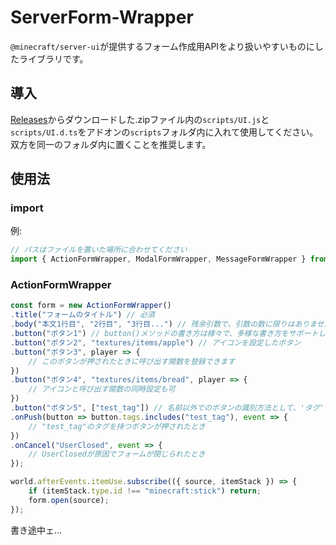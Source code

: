 # ServerForm-Wrapper
`@minecraft/server-ui`が提供するフォーム作成用APIをより扱いやすいものにしたライブラリです。

## 導入
[Releases]()からダウンロードした.zipファイル内の`scripts/UI.js`と`scripts/UI.d.ts`をアドオンの`scripts`フォルダ内に入れて使用してください。
<br>双方を同一のフォルダ内に置くことを推奨します。

## 使用法

### import
例:
```js
// パスはファイルを置いた場所に合わせてください
import { ActionFormWrapper, ModalFormWrapper, MessageFormWrapper } from "./UI";
```

### ActionFormWrapper
```js
const form = new ActionFormWrapper()
.title("フォームのタイトル") // 必須
.body("本文1行目", "2行目", "3行目...") // 残余引数で、引数の数に限りはありません
.button("ボタン1") // button()メソッドの書き方は様々で、多様な書き方をサポートします
.button("ボタン2", "textures/items/apple") // アイコンを設定したボタン
.button("ボタン3", player => {
    // このボタンが押されたときに呼び出す関数を登録できます
})
.button("ボタン4", "textures/items/bread", player => {
    // アイコンと呼び出す関数の同時設定も可
})
.button("ボタン5", ["test_tag"]) // 名前以外でのボタンの識別方法として、'タグ'というものを設定できるようにしてあります
.onPush(button => button.tags.includes("test_tag"), event => {
    // "test_tag"のタグを持つボタンが押されたとき
})
.onCancel("UserClosed", event => {
    // UserClosedが原因でフォームが閉じられたとき
});

world.afterEvents.itemUse.subscribe(({ source, itemStack }) => {
    if (itemStack.type.id !== "minecraft:stick") return;
    form.open(source);
});
```

書き途中ェ...
